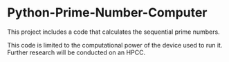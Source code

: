 # Python-Prime-Number-Computer
This project includes a code that calculates the sequential prime numbers.

This code is limited to the computational power of the device used to run it. Further research will be conducted on an HPCC.
